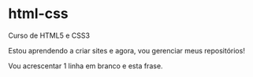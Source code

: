 # html-css
 Curso de HTML5 e CSS3

 Estou aprendendo a criar sites e agora, vou gerenciar meus 
 repositórios!

 Vou acrescentar 1 linha em branco e esta frase.

